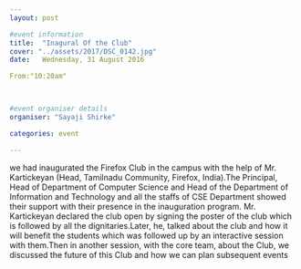 ```yaml
---
layout: post

#event information
title:  "Inagural Of the Club"
cover: "../assets/2017/DSC_0142.jpg"
date:   Wednesday, 31 August 2016

From:"10:20am"



#event organiser details
organiser: "Sayaji Shirke"

categories: event

---
```

we had inaugurated the Firefox Club in the campus with the help of Mr. Kartickeyan (Head, Tamilnadu Community, Firefox, India).The Principal, Head of Department of Computer Science and Head of the Department of Information and Technology and all the staffs of CSE Department showed their support with their presence in the inauguration program.
 Mr. Kartickeyan declared the club open by signing the poster of the club which is followed by all the dignitaries.Later, he, talked about the club and how it will benefit the students which was followed up by an interactive session with them.Then in another session, with the core team, about the Club, we discussed the future of this Club and how we can plan subsequent events
